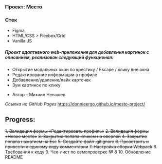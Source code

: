 ### Проект: Место

### Стек

* Figma
* HTML/CSS > Flexbox/Grid
* Vanilla JS

##### Проект адаптивного web-приложения для добавления картинок с описанием, реализован следующий функционал:
- Открытие модальных окон по крестику / Escape / клику вне окна
- Редактирование информации в профиле
- Добавление/удаление/лайк карточек
- Зум картинок по клику

* Автор - Михаил Ненашев

*Ссылка на GitHub Pages*
https://donnieergo.github.io/mesto-project/



## Progress:
~~1. Валидация формы «Редактировать профиль»~~
~~2. Валидация формы «Новое место»~~
~~3. Закрытие попапа кликом на оверлей~~
~~4. Закрытие попапа нажатием на Esc~~
~~5. Создайте файл .gitignore~~
~~6. Проветрить и привести к единому виду комментарии~~
~~7. Настройка сборки Webpack~~
8. Требования к коду
9. Чек-лист по самопроверке № 8
10. Обновление README